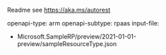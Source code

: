 Readme
see https://aka.ms/autorest

openapi-type: arm 
openapi-subtype: rpaas
input-file: 
  - Microsoft.SampleRP/preview/2021-01-01-preview/sampleResourceType.json